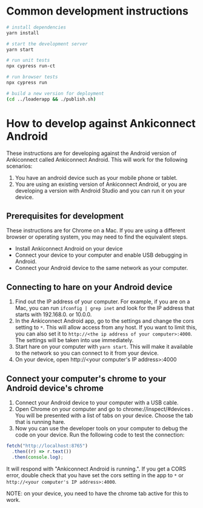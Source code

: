 # Common development instructions

```sh
# install dependencies
yarn install

# start the development server
yarn start

# run unit tests
npx cypress run-ct

# run browser tests
npx cypress run

# build a new version for deployment
(cd ../loaderapp && ./publish.sh)
```

# How to develop against Ankiconnect Android

These instructions are for developing against the Android version of Ankiconnect
called Ankiconnect Android. This will work for the following scenarios:

1. You have an android device such as your mobile phone or tablet.
2. You are using an existing version of Ankiconnect Android, or you are
   developing a version with Android Studio and you can run it on your device.

## Prerequisites for development

These instructions are for Chrome on a Mac. If you are using a different browser
or operating system, you may need to find the equivalent steps.

- Install Ankiconnect Android on your device
- Connect your device to your computer and enable USB debugging in Android.
- Connect your Android device to the same network as your computer.

## Connecting to hare on your Android device

1. Find out the IP address of your computer. For example, if you are on a
   Mac, you can run `ifconfig | grep inet` and look for the IP address that
   starts with 192.168.0. or 10.0.0.
1. In the Ankiconnect Android app, go to the settings and change the cors setting
   to `*`. This will allow access from any host. If you want to limit this, you
   can also set it to `http://<the ip address of your computer>:4000`. The
   settings will be taken into use immediately.
1. Start hare on your computer with `yarn start`. This will make it available to
   the network so you can connect to it from your device.
1. On your device, open http://<your computer's IP address>:4000

## Connect your computer's chrome to your Android device's chrome

1. Connect your Android device to your computer with a USB cable.
2. Open Chrome on your computer and go to chrome://inspect/#devices . You will
   be presented with a list of tabs on your device. Choose the tab that is running
   hare.
3. Now you can use the developer tools on your computer to debug the code on your
   device. Run the following code to test the connection:

```js
fetch("http://localhost:8765")
  .then((r) => r.text())
  .then(console.log);
```

It will respond with "Ankiconnect Android is running.". If you get a CORS error,
double check that you have set the cors setting in the app to `*` or
`http://<your computer's IP address>:4000`.

NOTE: on your device, you need to have the chrome tab active for this to work.

